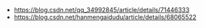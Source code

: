 
* https://blog.csdn.net/qq_34992845/article/details/71446333
* https://blog.csdn.net/hanmengaidudu/article/details/68065522
